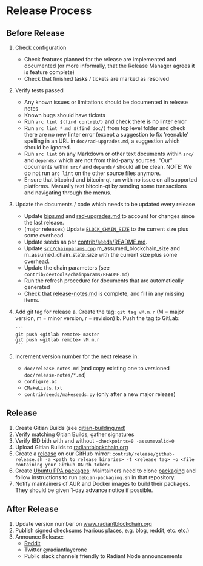# Release Process

## Before Release

1. Check configuration
    - Check features planned for the release are implemented and documented
      (or more informally, that the Release Manager agrees it is feature complete)
    - Check that finished tasks / tickets are marked as resolved
2. Verify tests passed
    - Any known issues or limitations should be documented in release notes
    - Known bugs should have tickets
    - Run `arc lint $(find contrib/)` and check there is no linter error
    - Run `arc lint *.md $(find doc/)` from top level folder and check there
      are no new linter error (except a suggestion to fix 'reenable' spelling
      in an URL in `doc/rad-upgrades.md`, a suggestion which should be ignored.
    - Run `arc lint` on any Markdown or other text documents within `src/`
      and `depends/` which are not from third-party sources.
      "Our" documents within `src/` and `depends/` should all be clean.
      NOTE: We do not run `arc lint` on the other source files anymore.
    - Ensure that bitcoind and bitcoin-qt run with no issue on all supported
      platforms.
      Manually test bitcoin-qt by sending some transactions and navigating
      through the menus.
3. Update the documents / code which needs to be updated every release
    - Update [bips.md](bips.md) and [rad-upgrades.md](rad-upgrades.md) to account
      for changes since the last release.
    - (major releases) Update [`BLOCK_CHAIN_SIZE`](../src/qt/intro.cpp) to the
      current size plus some overhead.
    - Update seeds as per [contrib/seeds/README.md](../contrib/seeds/README.md).
    - Update [`src/chainparams.cpp`](../src/chainparams.cpp) m_assumed_blockchain_size
      and m_assumed_chain_state_size with the current size plus some overhead.
    - Update the chain parameters (see `contrib/devtools/chainparams/README.md`)
    - Run the refresh procedure for documents that are automatically generated
    - Check that [release-notes.md](release-notes.md) is complete, and fill in
      any missing items.
4. Add git tag for release
    a. Create the tag: `git tag vM.m.r` (M = major version, m = minor version,
       r = revision)
    b. Push the tag to GitLab:

       ```
       git push <gitlab remote> master
       git push <gitlab remote> vM.m.r
       ```

5. Increment version number for the next release in:
    - `doc/release-notes.md` (and copy existing one to versioned `doc/release-notes/*.md`)
    - `configure.ac`
    - `CMakeLists.txt`
    - `contrib/seeds/makeseeds.py` (only after a new major release)

## Release

1. Create Gitian Builds (see [gitian-building.md](gitian-building.md))
2. Verify matching Gitian Builds, gather signatures
3. Verify IBD bith with and without `-checkpoints=0 -assumevalid=0`
4. Upload Gitian Builds to [radiantblockchain.org](https://radiantblockchain.org/)
5. Create a [release](https://github.com/radiant-node/radiant-node)
   on our GitHub mirror: `contrib/release/github-release.sh -a <path to release binaries> -t <release tag> -o <file containing your Github OAuth token>`
6. Create [Ubuntu PPA packages](https://launchpad.net/~radiant-node/+archive/ubuntu/ppa):
   Maintainers need to clone [packaging](https://gitlab.com/radiant-node/radn-sw/packaging)
   and follow instructions to run `debian-packaging.sh` in that repository.
7. Notify maintainers of AUR and Docker images to build their packages.
   They should be given 1-day advance notice if possible.

## After Release

1. Update version number on www.radiantblockchain.org
2. Publish signed checksums (various places, e.g. blog, reddit, etc. etc.)
3. Announce Release:
    - [Reddit](https://www.reddit.com/r/radiantnode/)
    - Twitter @radiantlayerone
    - Public slack channels friendly to Radiant Node announcements
